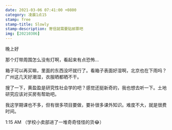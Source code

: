```yaml
---
date: 2021-03-06 07:41:00 +0800
category: 凌晨1点15
stamp: free
stamp-title: Slowly
stamp-description: 寄信就需要贴邮票吧
img: [20210306]
---
```


晚上好

那个灯带周围怎么没有灯啊，看起来有点恐怖…

箱子可以再买嘛，里面的东西没坏就行了。看箱子表面好湿啊，北京也在下雨吗？广州这几天好潮湿，衣服晒都晒不干。

搜了一下，黄盈盈是研究性社会学的吧？感觉还挺新奇的，我也想去听一下。土地研究应该对买房有帮助吧。

我这学期课也不多，但有很多项目要做，要补很多课外知识。难度不大，就是很费时间。


1:15 AM
（学校小卖部进了一堆奇奇怪怪的货😂）